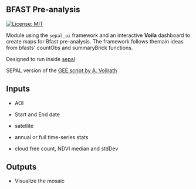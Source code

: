 ## BFAST Pre-analysis
[![License: MIT](https://img.shields.io/badge/License-MIT-yellow.svg)](https://opensource.org/licenses/MIT)


Module using the `sepal_ui` framework and an interactive **Voila** dashboard to create maps for Bfast pre-analysis.
The framework follows themain ideas from bfasts' countObs and summaryBrick functions. 

Designed to run inside [sepal](https://sepal.io) 

SEPAL version of the [GEE script by A. Vollrath](https://code.earthengine.google.com/3784ea8db0b93bcaa41d1a3ada0c055e)


## Inputs

- AOI

- Start and End date

- satellite

- annual or full time-series stats

- cloud free count, NDVI median and stdDev


## Outputs

- Visualize the mosaic


